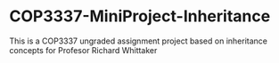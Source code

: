 # COP3337-MiniProject-Inheritance
This is a COP3337 ungraded assignment project based on inheritance concepts for Profesor Richard Whittaker

